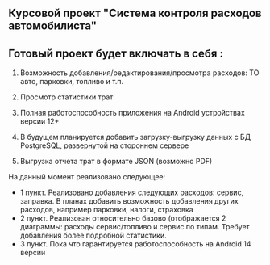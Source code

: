 ## Курсовой проект "Система контроля расходов автомобилиста"



## Готовый проект будет включать в себя :

1. Возможность добавления/редактирования/просмотра расходов: ТО авто, парковки, топливо и т.п.

2. Просмотр статистики трат 

3. Полная работоспособность приложения на Android устройствах версии 12+

4. В будущем планируется добавить загрузку-выгрузку данных с БД PostgreSQL, развернутой на стороннем сервере

5. Выгрузка отчета трат в формате JSON (возможно PDF)


На данный момент реализовано следующее:

- 1 пункт. Реализовано добавления следующих расходов: сервис, заправка. В планах добавить возможность добавления других расходов, например парковки, налоги, страховка
- 2 пункт. Реализован относительно базово (отображается 2 диаграммы: расходы сервис/топливо и сервис по типам. Требует добавления более подробной статистики.
- 3 пункт. Пока что гарантируется работоспособность на Android 14 версии

